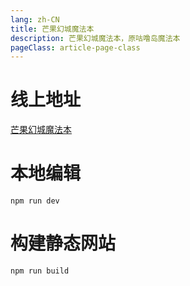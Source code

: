 ```yaml
---
lang: zh-CN
title: 芒果幻城魔法本
description: 芒果幻城魔法本，原咕噜岛魔法本
pageClass: article-page-class
---
```


# 线上地址

[芒果幻城魔法本](http://teochew.gitee.io/gulu-manual '芒果幻城魔法本')

# 本地编辑

```
npm run dev
```

# 构建静态网站

```
npm run build
```
